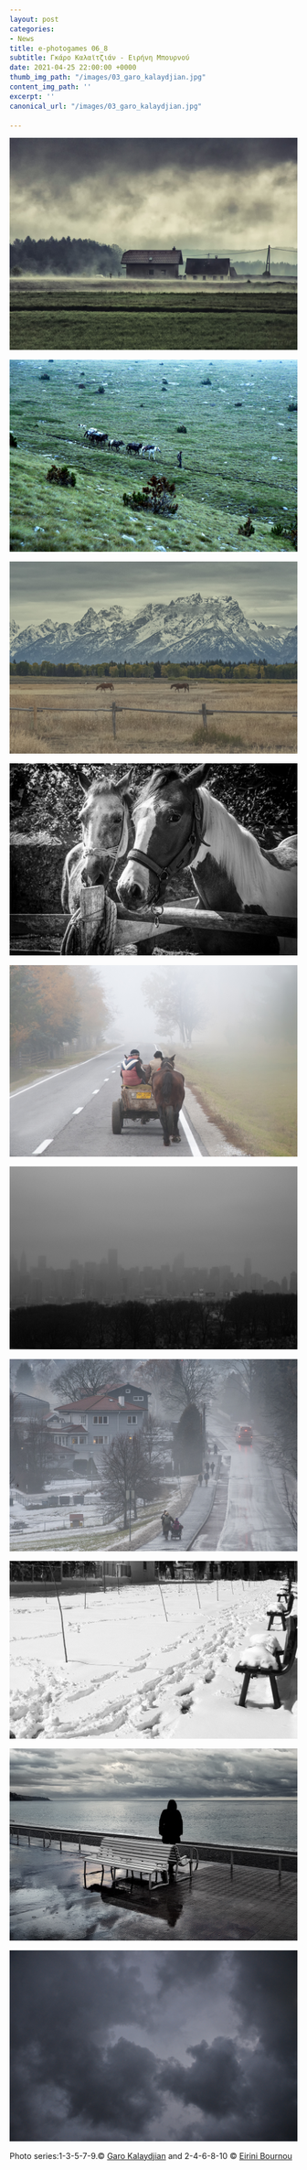 ```yaml
---
layout: post
categories:
- News
title: e-photogames 06_8
subtitle: Γκάρο Καλαϊτζιάν - Ειρήνη Μπουρνού
date: 2021-04-25 22:00:00 +0000
thumb_img_path: "/images/03_garo_kalaydjian.jpg"
content_img_path: ''
excerpt: ''
canonical_url: "/images/03_garo_kalaydjian.jpg"

---
```

![](/images/01_garo_kalaydjian.jpg)

![](/images/02_bournou_eirini.jpg)

![](/images/03_garo_kalaydjian.jpg)

![](/images/04_bournou__eirini.jpg)

![](/images/05_garo_kalaydjian.jpg)

![](/images/06_bournou_eirini.jpg)

![](/images/07_garo_kalaydjian.jpg)

![](/images/08__bournou_eirini.jpg)

![](/images/09_garo_kalaydjian.jpg)

![](/images/10_boournou_eirini.JPG)

Photo series:1-3-5-7-9.© <a href="https://www.facebook.com/gargaro65" target="blank">Garo Kalaydjian</a>  and  2-4-6-8-10  © <a href="https://www.facebook.com/eirini.bournou" target="blank">Eirini Bournou</a>